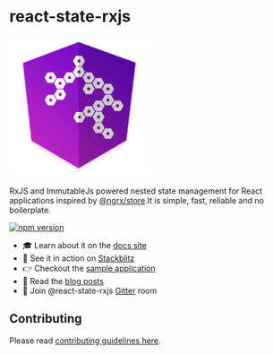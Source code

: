 # react-state-rxjs
![react-state-rxjs](/logo.png)

RxJS and ImmutableJs powered nested state management for React applications inspired by [@ngrx/store](https://github.com/ngrx/store).It is simple, fast, reliable and no boilerplate.

[![npm version](https://badge.fury.io/js/@react-state%2Fstore.svg)](https://badge.fury.io/js/@react-state%2Fstore)

- 🎓 Learn about it on the [docs site](https://vytautaspranskunas.gitbook.io/react-state-rxjs)
- 🚀 See it in action on [Stackblitz](https://stackblitz.com/edit/react-state-rxjs-example-app)
- 👉 Checkout the [sample application](https://github.com/react-state/example-app)
- 📖 Read the [blog posts](https://vytautaspranskunas.gitbook.io/react-state-rxjs/other-information/blog-posts)
- 📣 Join @react-state-rxjs [Gitter](https://gitter.im/App-State-Management/react-state-rxjs) room


## Contributing
<a name="contributing"></a>
Please read [contributing guidelines here](https://github.com/react-state/store/blob/master/CONTRIBUTING.md).